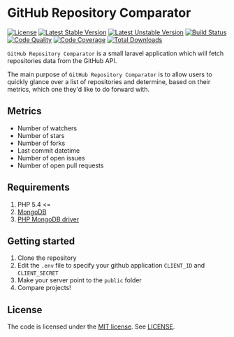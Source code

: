 # GitHub Repository Comparator

[![License](https://poser.pugx.org/tomzx/github-repository-comparator/license.svg)](https://packagist.org/packages/tomzx/github-repository-comparator)
[![Latest Stable Version](https://poser.pugx.org/tomzx/github-repository-comparator/v/stable.svg)](https://packagist.org/packages/tomzx/github-repository-comparator)
[![Latest Unstable Version](https://poser.pugx.org/tomzx/github-repository-comparator/v/unstable.svg)](https://packagist.org/packages/tomzx/github-repository-comparator)
[![Build Status](https://img.shields.io/travis/tomzx/github-repository-comparator.svg)](https://travis-ci.org/tomzx/github-repository-comparator)
[![Code Quality](https://img.shields.io/scrutinizer/g/tomzx/github-repository-comparator.svg)](https://scrutinizer-ci.com/g/tomzx/github-repository-comparator/code-structure)
[![Code Coverage](https://img.shields.io/scrutinizer/coverage/g/tomzx/github-repository-comparator.svg)](https://scrutinizer-ci.com/g/tomzx/github-repository-comparator)
[![Total Downloads](https://img.shields.io/packagist/dt/tomzx/github-repository-comparator.svg)](https://packagist.org/packages/tomzx/github-repository-comparator)

`GitHub Repository Comparator` is a small laravel application which will fetch repositories data from the GitHub API.

The main purpose of `GitHub Repository Comparator` is to allow users to quickly glance over a list of repositories and determine, based on their metrics, which one they'd like to do forward with.

## Metrics

- Number of watchers
- Number of stars
- Number of forks
- Last commit datetime
- Number of open issues
- Number of open pull requests

## Requirements

1. PHP 5.4 <=
2. [MongoDB](http://www.mongodb.org/)
3. [PHP MongoDB driver](http://php.net/manual/en/book.mongo.php)

## Getting started

1. Clone the repository
2. Edit the `.env` file to specify your github application `CLIENT_ID` and `CLIENT_SECRET`
3. Make your server point to the `public` folder
4. Compare projects!

## License

The code is licensed under the [MIT license](http://choosealicense.com/licenses/mit/). See [LICENSE](LICENSE).